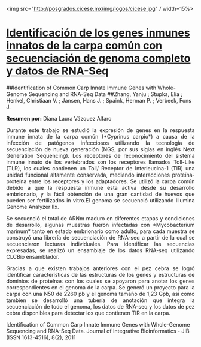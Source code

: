 <img src="http://posgrados.cicese.mx/img/logos/cicese.jpg" / width=15%>
# [Identificación de los genes inmunes innatos de la carpa común con secuenciación de genoma completo y datos de RNA-Seq](http://biecoll.ub.uni-bielefeld.de/volltexte/2011/5185/)
##Identification of Common Carp Innate Immune Genes with Whole-Genome Sequencing and RNA-Seq Data
##Zhang, Yanju ; Stupka, Elia ; Henkel, Christiaan V. ; Jansen, Hans J. ; Spaink, Herman P. ; Verbeek, Fons J.

**Resumen por:** Diana Laura Vázquez Alfaro


 <p align="justify">Durante este trabajo se estudió la expresión de genes en la respuesta inmune innata de la carpa común (*Cyprinus carpio*) a causa de la infección de patógenos infecciosos utilizando la tecnología de secuenciación de nueva generación (NGS, por sus siglas en inglés Next Generation Sequencing). Los receptores de reconocimiento del sistema inmune innato de los vertebrados son los receptores llamados Toll-Like (TLR), los cuales contienen un Toll/ Receptor de Interleucina-1 (TIR) una unidad funcional altamente conservada, mediando interacciones proteína-proteína entre los receptores y los adaptadores.
Se utilizó la carpa común debido a que la respuesta inmune esta activa desde su desarrollo embrionario, y la fácil obtención de una gran cantidad de huevos que pueden ser fertilizados in vitro.El genoma se secuenció utilizando Illumina Genome Analyzer IIx. </p>

 <p align="justify">Se secuenció el total de ARNm maduro en diferentes etapas y condiciones de desarrollo, algunas muestras fueron infectadas con *Mycobacterium marinum* tanto en estado embrionario como adulto, para cada muestra se construyó una librería de secuenciación de RNA-seq a partir de la cual se secuenciaron lecturas individuales. Para identificar las secuencias expresadas, se realizó un ensamblaje de los datos RNA-seq utilizando CLCBio ensamblador.</p>
 

 <p align="justify">Gracias a que existen trabajos anteriores con el pez cebra se logró identificar características de las estructuras de los genes y estructuras de dominios de proteínas con los cuales se apoyaron para anotar los genes correspondientes en el genoma de la carpa. Se generó un proyecto para la carpa con una N50 de 2260 pb y el genoma tamaño de 1,23 Gpb, asi como tambien se desarrolló una tubería de anotación que integra la secuenciación de todo el genoma, los datos de RNA-seq y los datos de pez cebra disponibles para detectar los que contienen TIR en la carpa.</p>

Identification of Common Carp Innate Immune Genes with Whole-Genome Sequencing and RNA-Seq Data. Journal of Integrative Bioinformatics - JIB (ISSN 1613-4516), 8(2), 2011

